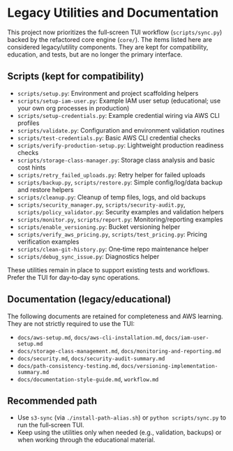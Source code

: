 # Legacy Utilities and Documentation

This project now prioritizes the full‑screen TUI workflow (`scripts/sync.py`) backed by the refactored core engine (`core/`). The items listed here are considered legacy/utility components. They are kept for compatibility, education, and tests, but are no longer the primary interface.

## Scripts (kept for compatibility)

- `scripts/setup.py`: Environment and project scaffolding helpers
- `scripts/setup-iam-user.py`: Example IAM user setup (educational; use your own org processes in production)
- `scripts/setup-credentials.py`: Example credential wiring via AWS CLI profiles
- `scripts/validate.py`: Configuration and environment validation routines
- `scripts/test-credentials.py`: Basic AWS CLI credential checks
- `scripts/verify-production-setup.py`: Lightweight production readiness checks
- `scripts/storage-class-manager.py`: Storage class analysis and basic cost hints
- `scripts/retry_failed_uploads.py`: Retry helper for failed uploads
- `scripts/backup.py`, `scripts/restore.py`: Simple config/log/data backup and restore helpers
- `scripts/cleanup.py`: Cleanup of temp files, logs, and old backups
- `scripts/security_manager.py`, `scripts/security-audit.py`, `scripts/policy_validator.py`: Security examples and validation helpers
- `scripts/monitor.py`, `scripts/report.py`: Monitoring/reporting examples
- `scripts/enable_versioning.py`: Bucket versioning helper
- `scripts/verify_aws_pricing.py`, `scripts/test_pricing.py`: Pricing verification examples
- `scripts/clean-git-history.py`: One‑time repo maintenance helper
- `scripts/debug_sync_issue.py`: Diagnostics helper

These utilities remain in place to support existing tests and workflows. Prefer the TUI for day‑to‑day sync operations.

## Documentation (legacy/educational)

The following documents are retained for completeness and AWS learning. They are not strictly required to use the TUI:

- `docs/aws-setup.md`, `docs/aws-cli-installation.md`, `docs/iam-user-setup.md`
- `docs/storage-class-management.md`, `docs/monitoring-and-reporting.md`
- `docs/security.md`, `docs/security-audit-summary.md`
- `docs/path-consistency-testing.md`, `docs/versioning-implementation-summary.md`
- `docs/documentation-style-guide.md`, `workflow.md`

## Recommended path

- Use `s3-sync` (via `./install-path-alias.sh`) or `python scripts/sync.py` to run the full‑screen TUI.
- Keep using the utilities only when needed (e.g., validation, backups) or when working through the educational material.


